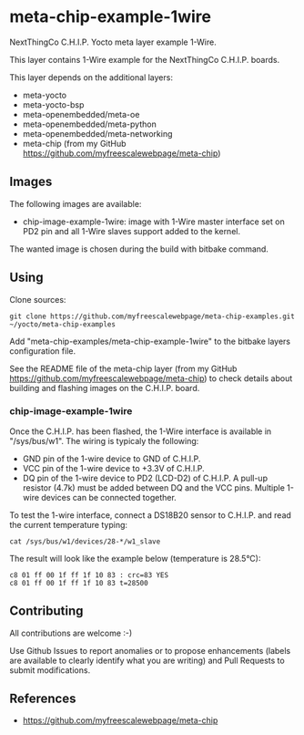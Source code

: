meta-chip-example-1wire
==

NextThingCo C.H.I.P. Yocto meta layer example 1-Wire.

This layer contains 1-Wire example for the NextThingCo C.H.I.P. boards.

This layer depends on the additional layers:
* meta-yocto
* meta-yocto-bsp
* meta-openembedded/meta-oe
* meta-openembedded/meta-python
* meta-openembedded/meta-networking
* meta-chip (from my GitHub https://github.com/myfreescalewebpage/meta-chip)


Images
--

The following images are available:
* chip-image-example-1wire: image with 1-Wire master interface set on PD2 pin and all 1-Wire slaves support added to the kernel.

The wanted image is chosen during the build with bitbake command.


Using
--

Clone sources:

	git clone https://github.com/myfreescalewebpage/meta-chip-examples.git ~/yocto/meta-chip-examples

Add "meta-chip-examples/meta-chip-example-1wire" to the bitbake layers configuration file.

See the README file of the meta-chip layer (from my GitHub https://github.com/myfreescalewebpage/meta-chip) to check details about building and flashing images on the C.H.I.P. board.

### chip-image-example-1wire

Once the C.H.I.P. has been flashed, the 1-Wire interface is available in "/sys/bus/w1". The wiring is typicaly the following:
* GND pin of the 1-wire device to GND of C.H.I.P.
* VCC pin of the 1-wire device to +3.3V of C.H.I.P.
* DQ pin of the 1-wire device to PD2 (LCD-D2) of C.H.I.P.
A pull-up resistor (4.7k) must be added between DQ and the VCC pins. Multiple 1-wire devices can be connected together.

To test the 1-wire interface, connect a DS18B20 sensor to C.H.I.P. and read the current temperature typing:

	cat /sys/bus/w1/devices/28-*/w1_slave

The result will look like the example below (temperature is 28.5°C):

	c8 01 ff 00 1f ff 1f 10 83 : crc=83 YES
	c8 01 ff 00 1f ff 1f 10 83 t=28500


Contributing
--

All contributions are welcome :-)

Use Github Issues to report anomalies or to propose enhancements (labels are available to clearly identify what you are writing) and Pull Requests to submit modifications.


References
--

* https://github.com/myfreescalewebpage/meta-chip
